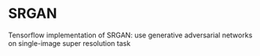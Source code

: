 # SRGAN
Tensorflow implementation of SRGAN: use generative adversarial networks on single-image super resolution task
